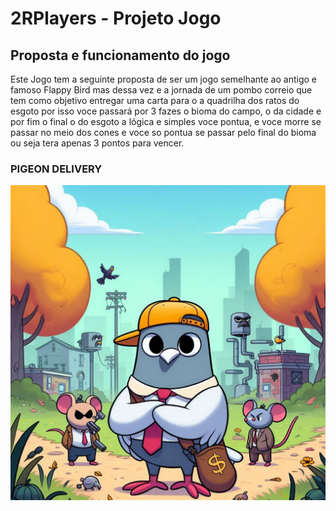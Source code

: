 # 2RPlayers - Projeto Jogo

## Proposta e funcionamento do jogo

Este Jogo tem a seguinte proposta de ser um jogo semelhante ao antigo e famoso Flappy Bird mas dessa vez e a jornada de um pombo correio que tem como objetivo entregar uma carta para o a quadrilha dos ratos do esgoto por isso voce passará por 3 fazes o bioma do campo, o da cidade e por fim o final o do esgoto a lógica e simples voce pontua, e voce morre se passar no meio dos cones e voce so pontua se passar pelo final do bioma ou seja tera apenas 3 pontos para vencer.

### PIGEON DELIVERY
<img src="./imgs/logo-jogo.jpg" alt="logo-jogo"></img>